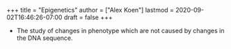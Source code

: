 +++
title = "Epigenetics"
author = ["Alex Koen"]
lastmod = 2020-09-02T16:46:26-07:00
draft = false
+++

-   The study of changes in phenotype which are not caused by changes in the DNA sequence.
